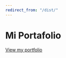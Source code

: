 ```yaml
---
redirect_from: "/dist/"
---
```


# Mi Portafolio
<a href="https://pepobj.github.io/">View my portfolio</a>